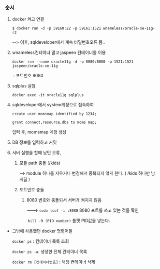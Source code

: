### 순서

1. docker 켜고 연결

    `$ docker run -d -p 59160:22 -p 59161:1521 wnameless/oracle-xe-11g-r2` 

   --> 이후, sqldeveloper에서 계속 비밀번호오류 뜸..

   

2. wnameless컨테이너 말고 jaspeen 컨테이너를 이용

   `docker run --name oracle11g -d -p 8080:8080 -p 1521:1521 jaspeen/oracle-xe-11g`

   ​	: 포트번호 8080

3. sqlplus 실행

   `docker exec -it oracle11g sqlplus` 

4. sqldeveloper에서 system계정으로 접속하여 

   `create user momsmap identified by 1234;`

   `grant connect,resource,dba to moms map;`

   입력 후, momsmap 계정 생성

5. DB 정보를 입력하고 커밋

6. 서버 실행을 할때 났던 오류,

   1. 모듈 path 충돌 (/kids)

      

      --> module 하나를 지우거나 변경해서 중복되지 않게 한다. ( /kids 하나만 남게끔 )

   2. 포트번호 충돌

      1. 8080 번호와 충돌되서 서버가 켜지지 않음

         ---> `sudo lsof -i :8080` 8080 포트를 쓰고 있는 것들 확인

         ​	  `kill -9 (PID number)` 톰캣 PID값을 넣는다. 



- 그밖에 사용했던 docker 명령어들

  `docker ps` : 컨테이너 목록 조회

  `docker ps -a`: 생성한 전체 컨테이너 목록

  `docker rm [컨테이너번호]` : 해당 컨테이너 삭제

  
